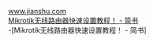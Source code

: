 www.jianshu.com<br>[Mikrotik无线路由器快速设置教程！ - 简书](https://www.jianshu.com/p/e38851f9de2f)<br>-[Mikrotik无线路由器快速设置教程！ - 简书]
